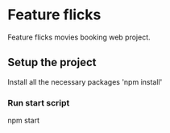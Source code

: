 # Feature flicks

Feature flicks movies booking web project.

## Setup the project

Install all the necessary packages 'npm install'

### Run start script

npm start
